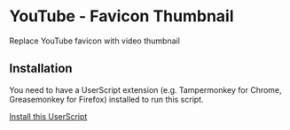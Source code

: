 # YouTube - Favicon Thumbnail

Replace YouTube favicon with video thumbnail

## Installation
You need to have a UserScript extension (e.g. Tampermonkey for Chrome, Greasemonkey for Firefox) installed to run this script.

[Install this UserScript](https://github.com/LenAnderson/YouTube-Favicon-Thumbnail/raw/master/YouTube-Favicon-Thumbnail.user.js)
